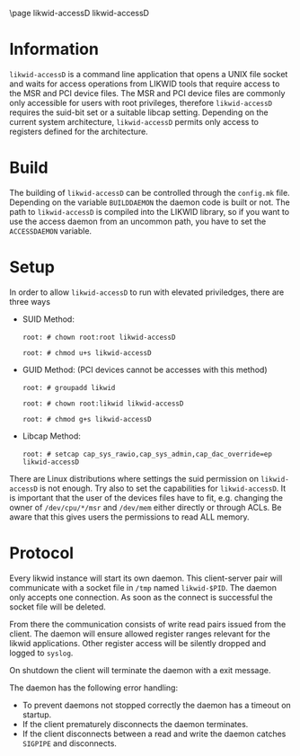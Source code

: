 \page likwid-accessD likwid-accessD

<H1>Information</H1>

<CODE>likwid-accessD</CODE> is a command line application that opens a UNIX file socket and waits for access
operations from LIKWID tools that require access to the MSR and PCI device
files. The MSR and PCI device files are commonly only accessible for users with root
privileges, therefore <CODE>likwid-accessD</CODE> requires the suid-bit set or a suitable libcap setting.
Depending on the current system architecture, <CODE>likwid-accessD</CODE> permits only access to registers defined for the architecture.

<!--<H1>Security concerns</H1>
The <CODE>likwid-accessD</CODE> is a critical part of LIKWID. The accesses to the MSR and often also PCI devices are restricted to users with root privileges. In order to allow users the access to the MSR/PCI devices, the users have to get temporarily elevated privileges. There are currently two ways of achieving this in the Linux operating system. The convenient method are the suid/guid bits that allow an application to execute with the privileges of the owner (suid) or group (guid). The other method are extended capabilities (libcap) which allows a finer selection of allowed operations. The <CODE>cap_sys_rawio</CODE> capability gives executables the right to do raw input/output like reading from and writing to /dev/mem.<BR>
Both methods should be safe but there are exploits for the MSR devices, general suid applications and the <CODE>cap_sys_rawio</CODE>. We checked all exploits we found and built the access daemon so that it is not vulnerable for the exploits. By restricting the accessible registers and closing all file handles -->

<H1>Build</H1>
The building of <CODE>likwid-accessD</CODE> can be controlled through the <CODE>config.mk</CODE> file. Depending on the variable <CODE>BUILDDAEMON</CODE> the daemon code is built or not. The path to <CODE>likwid-accessD</CODE> is compiled into the LIKWID library, so if you want to use the access daemon from an uncommon path, you have to set the <CODE>ACCESSDAEMON</CODE> variable.

<H1>Setup</H1>
In order to allow <CODE>likwid-accessD</CODE> to run with elevated priviledges, there are three ways
<UL>
<LI>SUID Method:<BR>
<CODE>
root: # chown root:root likwid-accessD<BR>
root: # chmod u+s likwid-accessD<BR>
</CODE>
</LI>
<LI>GUID Method: (PCI devices cannot be accesses with this method)<BR>
<CODE>
root: # groupadd likwid<BR>
root: # chown root:likwid likwid-accessD<BR>
root: # chmod g+s likwid-accessD<BR>
</CODE>
</LI>
<LI>Libcap Method:<BR>
<CODE>
root: # setcap cap_sys_rawio,cap_sys_admin,cap_dac_override=ep likwid-accessD
</CODE>
</LI>
</UL>
There are Linux distributions where settings the suid permission on <CODE>likwid-accessD</CODE> is not enough. Try also to set the capabilities for <CODE>likwid-accessD</CODE>. It is important that the user of the devices files have to fit, e.g. changing the owner of <CODE>/dev/cpu/*/msr</CODE> and <CODE>/dev/mem</CODE> either directly or through ACLs. Be aware that this gives users the permissions to read ALL memory.

<H1>Protocol</H1>
Every likwid instance will start its own daemon. This client-server pair will communicate with a socket file in <CODE>/tmp</CODE>  named <CODE>likwid-$PID</CODE>. The daemon only accepts one connection. As soon as the connect is successful the socket file will be deleted.

From there the communication consists of write read pairs issued from the client. The daemon will ensure allowed register ranges relevant for the likwid applications. Other register access will be silently dropped and logged to <CODE>syslog</CODE>.

On shutdown the client will terminate the daemon with a exit message.

The daemon has the following error handling:
<UL>
<LI>To prevent daemons not stopped correctly the daemon has a timeout on startup.</LI>
<LI>If the client prematurely disconnects the daemon terminates.</LI>
<LI>If the client disconnects between a read and write the daemon catches <CODE>SIGPIPE</CODE>  and disconnects.</LI>
</UL>

